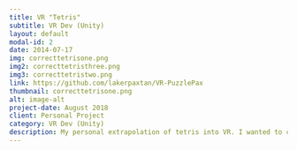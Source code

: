 ```yaml
---
title: VR "Tetris"
subtitle: VR Dev (Unity)
layout: default
modal-id: 2
date: 2014-07-17
img: correcttetrisone.png
img2: correcttetristhree.png
img3: correcttetristwo.png
link: https://github.com/lakerpaxtan/VR-PuzzlePax
thumbnail: correcttetrisone.png
alt: image-alt
project-date: August 2018
client: Personal Project
category: VR Dev (Unity)
description: My personal extrapolation of tetris into VR. I wanted to challenge myself to complete a full VR game in Unity and this is the result. You can clear blocks from either horizontal or vertical planes, and all hold, drop, and difficulty functionality is present. Performance mode is also available for slower computers at the cost of visual fidelity. Designed for Vive Pro, but works with Microsoft Mixed Reality Headsets and the Oculus Go.
---
```

